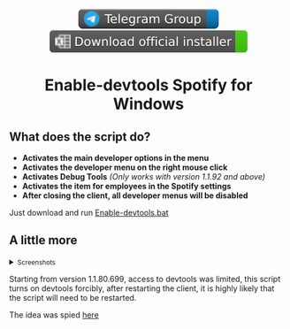 <p align="center">
      <a href="https://t.me/spotify_windows_discussing"><img src="https://raw.githubusercontent.com/amd64fox/Rollback-Spotify/main/.github/Pic/Shields/telegram_group.svg"></a>
      <a href="https://cutt.ly/8EH6NuH"><img src="https://raw.githubusercontent.com/amd64fox/Rollback-Spotify/main/.github/Pic/Shields/excel.svg"></a>
      </p>

<center>
    <h1 align="center">Enable-devtools Spotify for Windows</h1>
</center>

<h2>What does the script do?</h2>

- <strong>Activates the main developer options in the menu</strong>
- <strong>Activates the developer menu on the right mouse click</strong>
- <strong>Activates Debug Tools</strong> *(Only works with version 1.1.92 and above)*
- <strong>Activates the item for employees in the Spotify settings</strong>
- <strong>After closing the client, all developer menus will be disabled</strong>

Just download and run [Enable-devtools.bat](https://cutt.ly/bGYVkFd)

<h2>A little more</h2>

<details>
<summary><small>Screenshots</small></summary><p>
  
  | Main developer options in the menu | Developer menu on the right mouse click |
| :----: | :----: |
| ![Снимок экрана 2022-09-07 152432](https://user-images.githubusercontent.com/62529699/188879952-31daa918-5eb7-4e90-914e-99a38fb856f3.jpg) | ![Снимок экрана 2022-09-07 154755](https://user-images.githubusercontent.com/62529699/188881902-cef30290-a440-40d4-ac50-43d266cd6355.jpg)

| Debug Tools | Debug Tools |
| :----: | :----: |
| ![Снимок экрана 2022-09-07 152032](https://user-images.githubusercontent.com/62529699/188882504-a3c0f836-8ad5-4db6-9c0a-c53846a9d797.jpg) | ![Снимок экрана 2022-09-07 155426](https://user-images.githubusercontent.com/62529699/188883988-39e4bd34-1a83-4527-878f-080e9ec415be.jpg)

| Item for employees in the Spotify settings |
| :----: |
| ![Снимок экрана 2022-09-07 152114](https://user-images.githubusercontent.com/62529699/188884736-6eb16372-ea0c-43e3-8255-46e77fc38e19.jpg)


</details>

Starting from version 1.1.80.699, access to devtools was limited, this script turns on devtools forcibly, after restarting the client, it is highly likely that the script will need to be restarted.

The idea was spied [here](https://gist.github.com/PhilippIRL/97908aba3a78cc0c8d0ab4e9439bf445)
